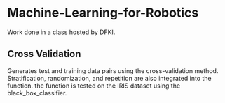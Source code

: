 # Machine-Learning-for-Robotics
Work done in a class hosted by DFKI.

## Cross Validation
Generates test and training data pairs using the cross-validation method. Stratification, randomization, and repetition are also integrated into the function. the function is tested on the IRIS dataset using the black_box_classifier.
